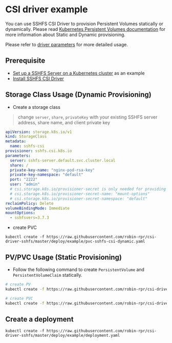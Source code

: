 # CSI driver example

You can use SSHFS CSI Driver to provision Persistent Volumes statically or dynamically. Please read [Kubernetes Persistent Volumes documentation](https://kubernetes.io/docs/concepts/storage/persistent-volumes/) for more information about Static and Dynamic provisioning.

Please refer to [driver parameters](../../docs/driver-parameters.md) for more detailed usage.

## Prerequisite

- [Set up a SSHFS Server on a Kubernetes cluster](./sshfs-provisioner/README.md) as an example
- [Install SSHFS CSI Driver](../../docs/install-sshfs-csi-driver.md)

## Storage Class Usage (Dynamic Provisioning)

 -  Create a storage class
 > change `server`, `share`, `privateKey` with your existing SSHFS server address, share name, and client private key
```yaml
apiVersion: storage.k8s.io/v1
kind: StorageClass
metadata:
  name: sshfs-csi
provisioner: sshfs.csi.k8s.io
parameters:
  server: sshfs-server.default.svc.cluster.local
  share: /
  private-key-name: "nginx-pod-rsa-key"
  private-key-namespace: "default"
  port: "2222"
  user: "admin"
  # csi.storage.k8s.io/provisioner-secret is only needed for providing mountOptions in DeleteVolume
  # csi.storage.k8s.io/provisioner-secret-name: "mount-options"
  # csi.storage.k8s.io/provisioner-secret-namespace: "default"
reclaimPolicy: Delete
volumeBindingMode: Immediate
mountOptions:
  - sshfsvers=3.7.3
```

 - create PVC
```console
kubectl create -f https://raw.githubusercontent.com/robin-rpr/csi-driver-sshfs/master/deploy/example/pvc-sshfs-csi-dynamic.yaml
```

## PV/PVC Usage (Static Provisioning)

- Follow the following command to create `PersistentVolume` and `PersistentVolumeClaim` statically.

```bash
# create PV
kubectl create -f https://raw.githubusercontent.com/robin-rpr/csi-driver-sshfs/master/deploy/example/pv-sshfs-csi.yaml

# create PVC
kubectl create -f https://raw.githubusercontent.com/robin-rpr/csi-driver-sshfs/master/deploy/example/pvc-sshfs-csi-static.yaml
```

## Create a deployment
```console
kubectl create -f https://raw.githubusercontent.com/robin-rpr/csi-driver-sshfs/master/deploy/example/deployment.yaml
```
